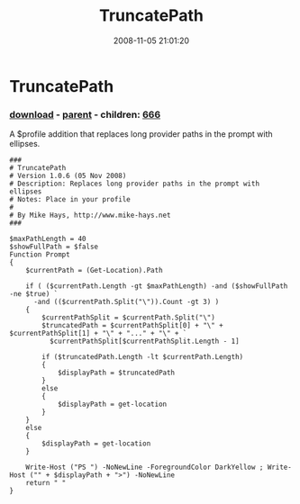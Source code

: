 ﻿---
pid:            660
poster:         Mike Hays
title:          TruncatePath
date:           2008-11-05 21:01:20
format:         posh
parent:         658
parent:         658
children:       666
---

# TruncatePath

### [download](660.ps1) - [parent](658.md) - children: [666](666.md)

A $profile addition that replaces long provider paths in the prompt with ellipses.

```posh
###
# TruncatePath
# Version 1.0.6 (05 Nov 2008)
# Description: Replaces long provider paths in the prompt with ellipses
# Notes: Place in your profile
# 
# By Mike Hays, http://www.mike-hays.net
###

$maxPathLength = 40
$showFullPath = $false
Function Prompt
{
    $currentPath = (Get-Location).Path

    if ( ($currentPath.Length -gt $maxPathLength) -and ($showFullPath -ne $true) `
      -and (($currentPath.Split("\")).Count -gt 3) )
    {
        $currentPathSplit = $currentPath.Split("\")
        $truncatedPath = $currentPathSplit[0] + "\" + $currentPathSplit[1] + "\" + "..." + "\" + `
          $currentPathSplit[$currentPathSplit.Length - 1]

        if ($truncatedPath.Length -lt $currentPath.Length)
        {
            $displayPath = $truncatedPath
        }
        else
        {
            $displayPath = get-location
        }
    }
    else
    {
        $displayPath = get-location
    }

    Write-Host ("PS ") -NoNewLine -ForegroundColor DarkYellow ; Write-Host ("" + $displayPath + ">") -NoNewLine
    return " "
}
```
